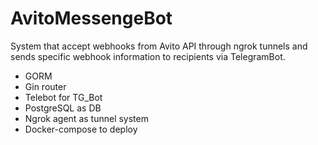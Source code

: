 # AvitoMessengeBot
 
 System that accept webhooks from Avito API through ngrok tunnels and sends specific webhook information to recipients via TelegramBot.
 - GORM
 - Gin router
 - Telebot for TG_Bot
 - PostgreSQL as DB
 - Ngrok agent as tunnel system
 - Docker-compose to deploy
